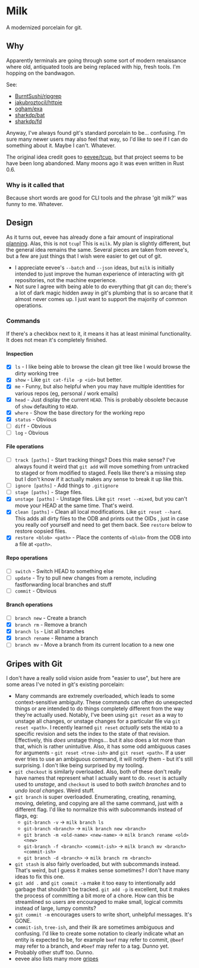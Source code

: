 # Milk

A modernized porcelain for git.

## Why

Apparently terminals are going through some sort of modern renaissance where
old, antiquated tools are being replaced with hip, fresh tools. I'm hopping on
the bandwagon.

See:

* [BurntSushi/ripgrep](https://github.com/BurntSushi/ripgrep)
* [jakubroztocil/httpie](https://github.com/jakubroztocil/httpie)
* [ogham/exa](https://github.com/ogham/exa)
* [sharkdp/bat](https://github.com/sharkdp/bat)
* [sharkdp/fd](https://github.com/sharkdp/fd)


Anyway, I've always found git's standard porcelain to be... confusing. I'm sure
many newer users may also feel that way, so I'd like to see if I can do
something about it. Maybe I can't. Whatever.

The original idea credit goes to [eevee/tcup](https://github.com/eevee/tcup),
but that project seems to be have been long abandoned. Many moons ago it was
even written in Rust 0.6.

### Why is it called that

Because short words are good for CLI tools and the phrase 'git milk?' was
funny to me. Whatever.

## Design

As it turns out, eevee has already done a fair amount of inspirational
[planning](https://github.com/eevee/tcup/wiki/Planning). Alas, this is not
`tcup`! This is `milk`. My plan is slightly different, but the general idea
remains the same. Several pieces are taken from eevee's, but a few are just
things that I wish were easier to get out of git.

* I appreciate eevee's `--batch` and `--json` ideas, but `milk` is initially
  intended to just improve the human experience of interacting with git
  repositories, not the machine experience.
* Not sure I agree with being able to do everything that git can do; there's a
  lot of dark magic hidden away in git's plumbing that is so arcane that it
  almost never comes up. I just want to support the majority of common
  operations.

### Commands

If there's a checkbox next to it, it means it has at least minimal
functionality. It does not mean it's completely finished.

#### Inspection

* [x] `ls` - I like being able to browse the clean git tree like I would browse the
  dirty working tree
* [x] `show` - Like `git cat-file -p <id>` but better.
* [x] `me` - Funny, but also helpful when you may have multiple identities for
  various repos (eg, personal / work emails)
* [x] `head` - Just display the current `HEAD`. This is probably obsolete because of
  `show` defaulting to `HEAD`.
* [x] `where` - Show the base directory for the working repo
* [x] `status` - Obvious
* [ ] `diff` - Obvious
* [ ] `log` - Obvious

#### File operations

* [ ] `track [paths]` - Start tracking things? Does this make sense? I've always
  found it weird that `git add` will move something from untracked to staged or
  from modified to staged. Feels like there's a missing step but I don't know
  if it actually makes any sense to break it up like this.
* [ ] `ignore [paths]` - Add things to `.gitignore`
* [ ] `stage [paths]` - Stage files.
* [x] `unstage [paths]` - Unstage files. Like `git reset --mixed`, but you can't
  move your HEAD at the same time. That's weird.
* [x] `clean [paths]` - Clean all local modifications. Like `git reset --hard`.
  This adds all dirty files to the ODB and prints out the OIDs , just in case
  you really oof yourself and need to get them back. See `restore` below to
  restore oopsied files.
* [x] `restore <blob> <path>` - Place the contents of `<blob>` from the ODB
  into a file at `<path>`.

#### Repo operations

* [ ] `switch` - Switch HEAD to something else
* [ ] `update` - Try to pull new changes from a remote, including
  fastforwarding local branches and stuff
* [ ] `commit` - Obvious

#### Branch operations

* [ ] `branch new` - Create a branch
* [x] `branch rm` - Remove a branch
* [x] `branch ls` - List all branches
* [x] `branch rename` - Rename a branch
* [ ] `branch mv` - Move a branch from its current location to a new one

## Gripes with Git

I don't have a really solid vision aside from "easier to use", but here are
some areas I've noted in git's existing porcelain:

* Many commands are extremely overloaded, which leads to some context-sensitive
  ambiguity. These commands can often do unexpected things or are intended to
  do things completely different from the way they're actually used. Notably,
  I've been using `git reset` as a way to unstage all changes, or unstage
  changes for a particular file via `git reset <path>`. I recently learned
  `git reset` *actually* sets the `HEAD` to a specific revision and sets the
  index to the state of that revision. Effectively, this *does* unstage
  things... but it also does a lot more than that, which is rather unintuitive.
  Also, it has some odd ambiguous cases for arguments - `git reset <tree-ish>`
  and `git reset <path>`. If a user ever tries to use an ambiguous command, it
  will notify them - but it's still surprising. I don't like being surprised by
  my tooling.
* `git checkout` is similarly overloaded. Also, both of these don't really have
  names that represent what I actually want to do. `reset` is actually used to
  *unstage*, and `checkout` is used to both *switch branches* and to *undo
  local changes*. Weird stuff.
* `git branch` is super overloaded. Enumerating, creating, renaming, moving,
  deleting, and copying are all the same command, just with a different flag.
  I'd like to normalize this with subcommands instead of flags, eg:
  * `git-branch -v` -> `milk branch ls`
  * `git-branch <branch>` -> `milk branch new <branch>`
  * `git branch -m <old-name> <new-name>` -> `milk branch rename <old> <new>`
  * `git-branch -f <branch> <commit-ish>` -> `milk branch mv <branch> <commit-ish>`
  * `git branch -d <branch>` -> `milk branch rm <branch>`
* `git stash` is also fairly overloaded, but with subcommands instead. That's
  weird, but I guess it makes sense sometimes? I don't have many ideas to fix
  this one.
* `git add .` and `git commit -a` make it too easy to intentionally add garbage
  that shouldn't be tracked. `git add -p` is excellent, but it makes the
  process of committing a bit more of a chore. How can this be streamlined so
  users are encouraged to make small, logical commits instead of large, lumpy
  commits?
* `git commit -m` encourages users to write short, unhelpful messages. It's
  GONE.
* `commit-ish`, `tree-ish`, and their ilk are sometimes ambiguous and
  confusing. I'd like to create some notation to clearly indicate what an
  entity is expected to be, for example `beef` may refer to commit, `@beef` may
  refer to a branch, and `#beef` may refer to a tag. Dunno yet.
* Probably other stuff too. Dunno.
* eevee also lists many more [gripes](https://github.com/eevee/tcup/wiki/Git-gripes)
